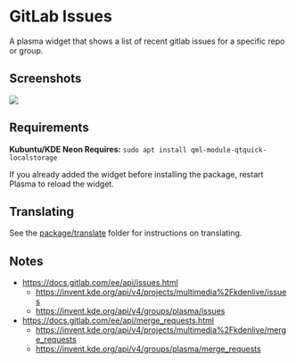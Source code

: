 # GitLab Issues

A plasma widget that shows a list of recent gitlab issues for a specific repo or group.

## Screenshots

![](https://i.imgur.com/QUK1t6p.png)

## Requirements

**Kubuntu/KDE Neon Requires:** `sudo apt install qml-module-qtquick-localstorage`

If you already added the widget before installing the package, restart Plasma to reload the widget.

## Translating

See the [package/translate](package/translate) folder for instructions on translating.

## Notes

* https://docs.gitlab.com/ee/api/issues.html
	* https://invent.kde.org/api/v4/projects/multimedia%2Fkdenlive/issues
	* https://invent.kde.org/api/v4/groups/plasma/issues
* https://docs.gitlab.com/ee/api/merge_requests.html
	* https://invent.kde.org/api/v4/projects/multimedia%2Fkdenlive/merge_requests
	* https://invent.kde.org/api/v4/groups/plasma/merge_requests
